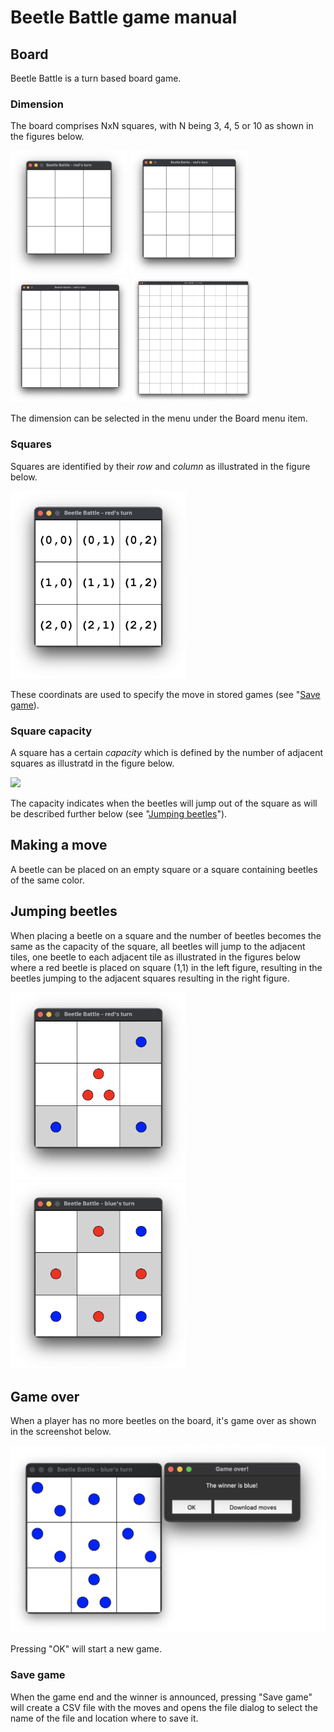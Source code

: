# Beetle Battle game manual

## Board
Beetle Battle is a turn based board game. 

### Dimension

The board comprises NxN squares, with N being 3, 4, 5 or 10 as shown in the figures below.

<img src="./fig_06.png" height="200">
<img src="./fig_07.png" height="200">
<img src="./fig_08.png" height="200">
<img src="./fig_09.png" height="200">

The dimension can be selected in the menu under the Board menu item.

### Squares
Squares are identified by their _row_ and _column_ as illustrated in the figure below.

<img src="./fig_01.png" height="300">

These coordinats are used to specify the move in stored games (see "[Save game](#save-game)).

### Square capacity
A square has a certain _capacity_ which is defined by the number of adjacent squares as illustratd in the figure below.

<img src="./fig_02
.png" height="300">

The capacity indicates when the beetles will jump out of the square as will be described further below (see "[Jumping beetles](#jumping-beetles)").

## Making a move
A beetle can be placed on an empty square or a square containing beetles of the same color.

## Jumping beetles
When placing a beetle on a square and the number of beetles becomes the same as the capacity of the square, all beetles will jump to the adjacent tiles, one beetle to each adjacent tile as illustrated in the figures below where a red beetle is placed on square (1,1) in the left figure, resulting in the beetles jumping to the adjacent squares resulting in the right figure.

<img src="./fig_03.png" height="300">
<img src="./fig_04.png" height="300">

## Game over
When a player has no more beetles on the board, it's game over as shown in the screenshot below.

<img src="./fig_05.png" height="300">

Pressing "OK" will start a new game.

### Save game
When the game end and the winner is announced, pressing "Save game" will create a CSV file with the moves and opens the file dialog to select the name of the file and location where to save it.
